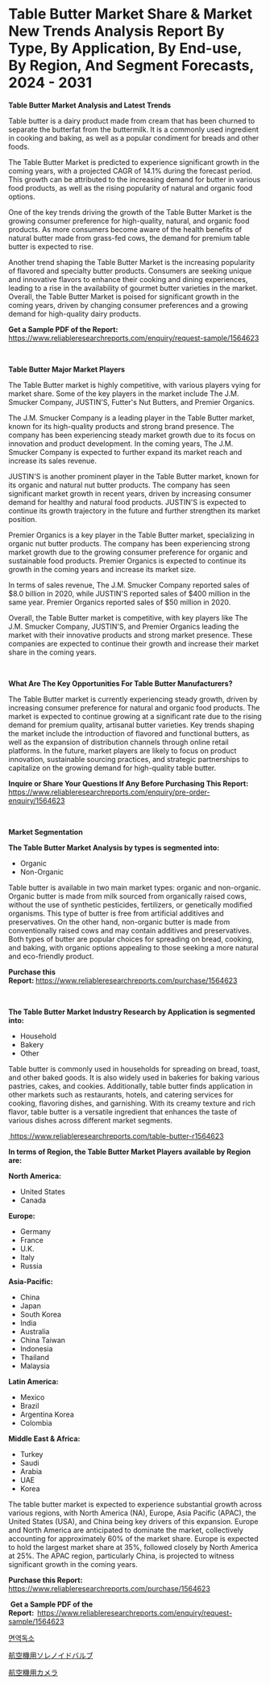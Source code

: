 <p><h1>Table Butter Market Share & Market New Trends Analysis Report By Type, By Application, By End-use, By Region, And Segment Forecasts, 2024 - 2031</h1></p><p><strong>Table Butter Market Analysis and Latest Trends</strong></p>
<p><p>Table butter is a dairy product made from cream that has been churned to separate the butterfat from the buttermilk. It is a commonly used ingredient in cooking and baking, as well as a popular condiment for breads and other foods.</p><p>The Table Butter Market is predicted to experience significant growth in the coming years, with a projected CAGR of 14.1% during the forecast period. This growth can be attributed to the increasing demand for butter in various food products, as well as the rising popularity of natural and organic food options.</p><p>One of the key trends driving the growth of the Table Butter Market is the growing consumer preference for high-quality, natural, and organic food products. As more consumers become aware of the health benefits of natural butter made from grass-fed cows, the demand for premium table butter is expected to rise.</p><p>Another trend shaping the Table Butter Market is the increasing popularity of flavored and specialty butter products. Consumers are seeking unique and innovative flavors to enhance their cooking and dining experiences, leading to a rise in the availability of gourmet butter varieties in the market. Overall, the Table Butter Market is poised for significant growth in the coming years, driven by changing consumer preferences and a growing demand for high-quality dairy products.</p></p>
<p><strong>Get a Sample PDF of the Report:&nbsp;</strong> <a href="https://www.reliableresearchreports.com/enquiry/request-sample/1564623">https://www.reliableresearchreports.com/enquiry/request-sample/1564623</a></p>
<p>&nbsp;</p>
<p><strong>Table Butter Major Market Players</strong></p>
<p><p>The Table Butter market is highly competitive, with various players vying for market share. Some of the key players in the market include The J.M. Smucker Company, JUSTIN'S, Futter's Nut Butters, and Premier Organics. </p><p>The J.M. Smucker Company is a leading player in the Table Butter market, known for its high-quality products and strong brand presence. The company has been experiencing steady market growth due to its focus on innovation and product development. In the coming years, The J.M. Smucker Company is expected to further expand its market reach and increase its sales revenue.</p><p>JUSTIN'S is another prominent player in the Table Butter market, known for its organic and natural nut butter products. The company has seen significant market growth in recent years, driven by increasing consumer demand for healthy and natural food products. JUSTIN'S is expected to continue its growth trajectory in the future and further strengthen its market position.</p><p>Premier Organics is a key player in the Table Butter market, specializing in organic nut butter products. The company has been experiencing strong market growth due to the growing consumer preference for organic and sustainable food products. Premier Organics is expected to continue its growth in the coming years and increase its market size.</p><p>In terms of sales revenue, The J.M. Smucker Company reported sales of $8.0 billion in 2020, while JUSTIN'S reported sales of $400 million in the same year. Premier Organics reported sales of $50 million in 2020.</p><p>Overall, the Table Butter market is competitive, with key players like The J.M. Smucker Company, JUSTIN'S, and Premier Organics leading the market with their innovative products and strong market presence. These companies are expected to continue their growth and increase their market share in the coming years.</p></p>
<p>&nbsp;</p>
<p><strong>What Are The Key Opportunities For Table Butter Manufacturers?</strong></p>
<p><p>The Table Butter market is currently experiencing steady growth, driven by increasing consumer preference for natural and organic food products. The market is expected to continue growing at a significant rate due to the rising demand for premium quality, artisanal butter varieties. Key trends shaping the market include the introduction of flavored and functional butters, as well as the expansion of distribution channels through online retail platforms. In the future, market players are likely to focus on product innovation, sustainable sourcing practices, and strategic partnerships to capitalize on the growing demand for high-quality table butter.</p></p>
<p><strong>Inquire or Share Your Questions If Any Before Purchasing This Report:</strong> <a href="https://www.reliableresearchreports.com/enquiry/pre-order-enquiry/1564623">https://www.reliableresearchreports.com/enquiry/pre-order-enquiry/1564623</a></p>
<p>&nbsp;</p>
<p><strong>Market Segmentation</strong></p>
<p><strong>The Table Butter Market Analysis by types is segmented into:</strong></p>
<p><ul><li>Organic</li><li>Non-Organic</li></ul></p>
<p><p>Table butter is available in two main market types: organic and non-organic. Organic butter is made from milk sourced from organically raised cows, without the use of synthetic pesticides, fertilizers, or genetically modified organisms. This type of butter is free from artificial additives and preservatives. On the other hand, non-organic butter is made from conventionally raised cows and may contain additives and preservatives. Both types of butter are popular choices for spreading on bread, cooking, and baking, with organic options appealing to those seeking a more natural and eco-friendly product.</p></p>
<p><strong>Purchase this Report:&nbsp;</strong><a href="https://www.reliableresearchreports.com/purchase/1564623">https://www.reliableresearchreports.com/purchase/1564623</a></p>
<p>&nbsp;</p>
<p><strong>The Table Butter Market Industry Research by Application is segmented into:</strong></p>
<p><ul><li>Household</li><li>Bakery</li><li>Other</li></ul></p>
<p><p>Table butter is commonly used in households for spreading on bread, toast, and other baked goods. It is also widely used in bakeries for baking various pastries, cakes, and cookies. Additionally, table butter finds application in other markets such as restaurants, hotels, and catering services for cooking, flavoring dishes, and garnishing. With its creamy texture and rich flavor, table butter is a versatile ingredient that enhances the taste of various dishes across different market segments.</p></p>
<p><a href="https://www.reliableresearchreports.com/table-butter-r1564623">&nbsp;https://www.reliableresearchreports.com/table-butter-r1564623</a></p>
<p><strong>In terms of Region, the Table Butter Market Players available by Region are:</strong></p>
<p>
    <p> <strong> North America: </strong>
        <ul>
            <li>United States</li>
            <li>Canada</li>
        </ul>
        </p> 
    <p> <strong> Europe: </strong>
        <ul>
            <li>Germany</li>
            <li>France</li>
            <li>U.K.</li>
            <li>Italy</li>
            <li>Russia</li>
        </ul>
        </p> 
    <p> <strong> Asia-Pacific: </strong>
        <ul>
            <li>China</li>
            <li>Japan</li>
            <li>South Korea</li>
            <li>India</li>
            <li>Australia</li>
            <li>China Taiwan</li>
            <li>Indonesia</li>
            <li>Thailand</li>
            <li>Malaysia</li>
        </ul>
        </p> 
    <p> <strong> Latin America: </strong>
        <ul>
            <li>Mexico</li>
            <li>Brazil</li>
            <li>Argentina Korea</li>
            <li>Colombia</li>
        </ul>
        </p> 
    <p> <strong> Middle East & Africa: </strong>
        <ul>
            <li>Turkey</li>
            <li>Saudi</li>
            <li>Arabia</li>
            <li>UAE</li>
            <li>Korea</li>
        </ul>
    </p>
    </p>
<p><p>The table butter market is expected to experience substantial growth across various regions, with North America (NA), Europe, Asia Pacific (APAC), the United States (USA), and China being key drivers of this expansion. Europe and North America are anticipated to dominate the market, collectively accounting for approximately 60% of the market share. Europe is expected to hold the largest market share at 35%, followed closely by North America at 25%. The APAC region, particularly China, is projected to witness significant growth in the coming years.</p></p>
<p><strong>Purchase this Report: </strong><a href="https://www.reliableresearchreports.com/purchase/1564623">https://www.reliableresearchreports.com/purchase/1564623</a></p>
<p>&nbsp;<strong>Get a Sample PDF of the Report:&nbsp;&nbsp;</strong><a href="https://www.reliableresearchreports.com/enquiry/request-sample/1564623">https://www.reliableresearchreports.com/enquiry/request-sample/1564623</a></p>
<p><strong></strong></p>
<p><p><a href="https://medium.com/@carolynurton5656/%EB%A9%B4%EC%97%AD-%EB%8F%85%EC%86%8C-%EC%8B%9C%EC%9E%A5-%EC%9D%B8%EC%82%AC%EC%9D%B4%ED%8A%B8-%EC%8B%9C%EC%9E%A5-%EB%8F%99%ED%96%A5-%EC%84%B1%EC%9E%A5-2024%EB%85%84%EB%B6%80%ED%84%B0-2031%EB%85%84%EA%B9%8C%EC%A7%80-%EC%98%88%EC%B8%A1-41f6b97fdcff">면역독소</a></p><p><a href="https://medium.com/@eduardoramez/%E8%88%AA%E7%A9%BA%E6%A9%9F%E3%82%BD%E3%83%AC%E3%83%8E%E3%82%A4%E3%83%89%E3%83%90%E3%83%AB%E3%83%96%E5%B8%82%E5%A0%B4-2031%E5%B9%B4%E3%81%BE%E3%81%A7%E3%81%AE%E3%83%88%E3%83%AC%E3%83%B3%E3%83%89-%E4%BA%88%E6%B8%AC-%E7%AB%B6%E4%BA%89%E5%88%86%E6%9E%90-c0f24f86ee87">航空機用ソレノイドバルブ</a></p><p><a href="https://medium.com/@tomienow6767d/%E8%88%AA%E7%A9%BA%E6%A9%9F%E3%82%AB%E3%83%A1%E3%83%A9%E5%B8%82%E5%A0%B4%E3%81%AE%E8%A6%8F%E6%A8%A1%E3%81%A8%E5%B8%82%E5%A0%B4%E5%8B%95%E5%90%91-%E5%AE%8C%E5%85%A8%E3%81%AA%E6%A5%AD%E7%95%8C%E6%A6%82%E8%A6%81-2024%E5%B9%B4%E3%81%8B%E3%82%892031%E5%B9%B4%E3%81%BE%E3%81%A7-d85f4155ea7d">航空機用カメラ</a></p></p>